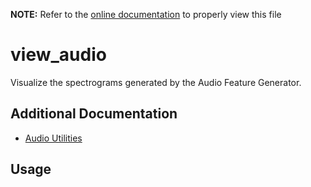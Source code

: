 __NOTE:__ Refer to the [online documentation](https://siliconlabs.github.io/mltk) to properly view this file
# view_audio
Visualize the spectrograms generated by the Audio Feature Generator.

## Additional Documentation

- [Audio Utilities](https://siliconlabs.github.io/mltk/docs/audio/audio_utilities.html) 

## Usage

```{include} ./view_audio_cli_help.md
```